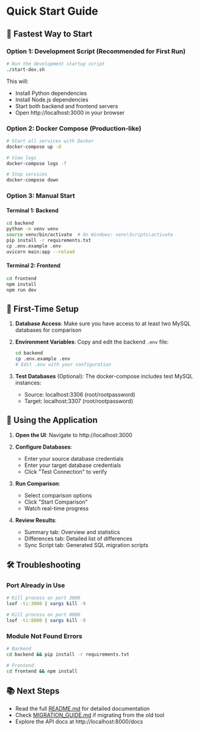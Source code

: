 # Quick Start Guide

## 🚀 Fastest Way to Start

### Option 1: Development Script (Recommended for First Run)

```bash
# Run the development startup script
./start-dev.sh
```

This will:
- Install Python dependencies
- Install Node.js dependencies  
- Start both backend and frontend servers
- Open http://localhost:3000 in your browser

### Option 2: Docker Compose (Production-like)

```bash
# Start all services with Docker
docker-compose up -d

# View logs
docker-compose logs -f

# Stop services
docker-compose down
```

### Option 3: Manual Start

#### Terminal 1: Backend
```bash
cd backend
python -m venv venv
source venv/bin/activate  # On Windows: venv\Scripts\activate
pip install -r requirements.txt
cp .env.example .env
uvicorn main:app --reload
```

#### Terminal 2: Frontend
```bash
cd frontend
npm install
npm run dev
```

## 🔧 First-Time Setup

1. **Database Access**: Make sure you have access to at least two MySQL databases for comparison

2. **Environment Variables**: Copy and edit the backend `.env` file:
   ```bash
   cd backend
   cp .env.example .env
   # Edit .env with your configuration
   ```

3. **Test Databases** (Optional): The docker-compose includes test MySQL instances:
   - Source: localhost:3306 (root/rootpassword)
   - Target: localhost:3307 (root/rootpassword)

## 📱 Using the Application

1. **Open the UI**: Navigate to http://localhost:3000

2. **Configure Databases**:
   - Enter your source database credentials
   - Enter your target database credentials
   - Click "Test Connection" to verify

3. **Run Comparison**:
   - Select comparison options
   - Click "Start Comparison"
   - Watch real-time progress

4. **Review Results**:
   - Summary tab: Overview and statistics
   - Differences tab: Detailed list of differences
   - Sync Script tab: Generated SQL migration scripts

## 🛠️ Troubleshooting

### Port Already in Use
```bash
# Kill process on port 3000
lsof -ti:3000 | xargs kill -9

# Kill process on port 8000
lsof -ti:8000 | xargs kill -9
```

### Module Not Found Errors
```bash
# Backend
cd backend && pip install -r requirements.txt

# Frontend
cd frontend && npm install
```

## 📚 Next Steps

- Read the full [README.md](README.md) for detailed documentation
- Check [MIGRATION_GUIDE.md](MIGRATION_GUIDE.md) if migrating from the old tool
- Explore the API docs at http://localhost:8000/docs